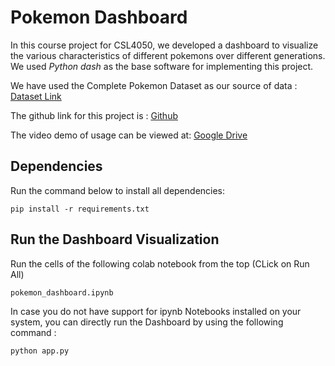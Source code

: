 # Pokemon Dashboard

In this course project for CSL4050, we developed a dashboard to visualize the various characteristics of different pokemons over different generations. We used *Python dash* as the base software for implementing this project. 

We have used the Complete Pokemon Dataset as our source of data : [Dataset Link](https://www.kaggle.com/datasets/rounakbanik/pokemon)

The github link for this project is : [Github](https://github.com/SusimRoy/The-Pokemon-Dashboard)

The video demo of usage can be viewed at: [Google Drive](https://drive.google.com/drive/folders/1klgAYBjh_AWCO9o75eB2T5a_heYNBF1C?usp=sharing)

## Dependencies
Run the command below to install all dependencies: 

```pip install -r requirements.txt```

## Run the Dashboard Visualization
Run the cells of the following colab notebook from the top (CLick on Run All)

```pokemon_dashboard.ipynb```

In case you do not have support for ipynb Notebooks installed on your system, you can directly run the Dashboard by using the following command : 

```python app.py```
